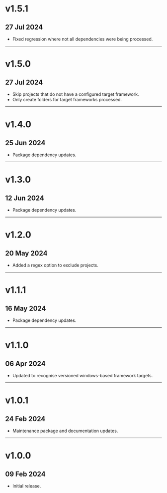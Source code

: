 # v1.5.1
## 27 Jul 2024

* Fixed regression where not all dependencies were being processed.

---


# v1.5.0
## 27 Jul 2024

* Skip projects that do not have a configured target framework.
* Only create folders for target frameworks processed.

---


# v1.4.0
## 25 Jun 2024

* Package dependency updates.

---


# v1.3.0
## 12 Jun 2024

* Package dependency updates.

---


# v1.2.0
## 20 May 2024

* Added a regex option to exclude projects.

---


# v1.1.1
## 16 May 2024

* Package dependency updates.

---


# v1.1.0
## 06 Apr 2024

* Updated to recognise versioned windows-based framework targets.

---


# v1.0.1
## 24 Feb 2024

* Maintenance package and documentation updates.

---


# v1.0.0
## 09 Feb 2024

* Initial release.
